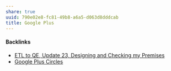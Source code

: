```yaml
---
share: true
uuid: 790e02e8-fc81-49b8-a6a5-d063d8dddcab
title: Google Plus
---
```

#### Backlinks

* [ETL to QE, Update 23, Designing and Checking my Premises](/2bd9365f-daba-418c-bbe8-3aed2804909d)
* [Google Plus Circles](/2d73d2c2-cfb8-4fdf-9660-b642f6668645)